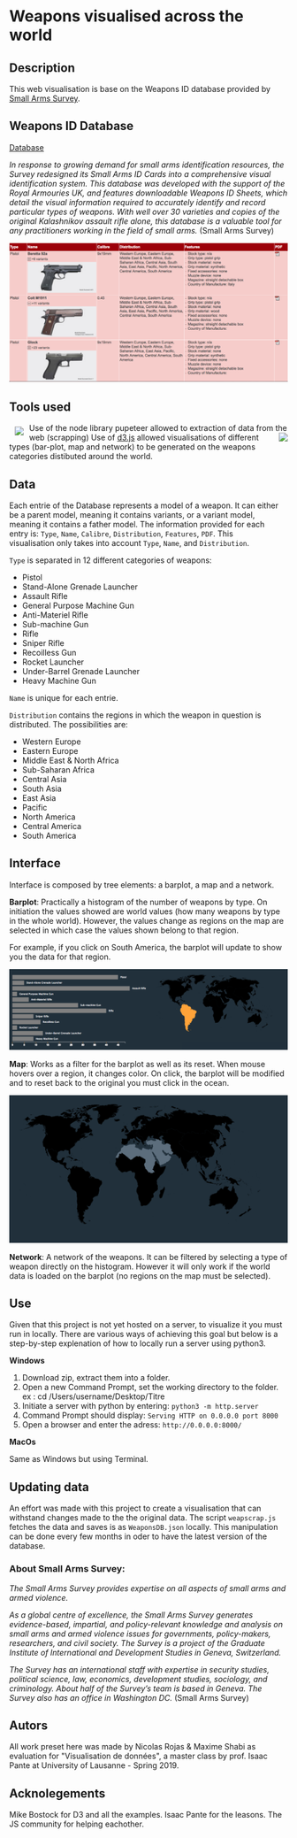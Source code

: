 # Weapons visualised across the world

## Description
This web visualisation is base on the Weapons ID database provided by [Small Arms Survey](http://www.smallarmssurvey.org).

## Weapons ID Database
[Database](http://www.smallarmssurvey.org/weapons-and-markets/tools/weapons-id-database.html)

*In response to growing demand for small arms identification resources, the Survey redesigned its Small Arms ID Cards into a comprehensive visual identification system. This database was developed with the support of the Royal Armouries UK, and features downloadable Weapons ID Sheets, which detail the visual information required to accurately identify and record particular types of weapons. With well over 30 varieties and copies of the original Kalashnikov assault rifle alone, this database is a valuable tool for any practitioners working in the field of small arms.* (Small Arms Survey)

![Weapond ID Database screenshot](/figures/weapIdDb.png)

## Tools used
<a href="https://d3js.org"><img src="https://d3js.org/logo.svg" align="left" hspace="10" vspace="6"></a>
Use of the node library pupeteer allowed to extraction of data from the web (scrapping)
<img src="https://user-images.githubusercontent.com/10379601/29446482-04f7036a-841f-11e7-9872-91d1fc2ea683.png" height="200" align="right">
Use of [d3.js](https://d3js.org/) allowed visualisations of different types (bar-plot, map and network) to be generated on the weapons categories distibuted around the world.



## Data
Each entrie of the Database represents a model of a weapon. It can either be a parent model, meaning it contains variants, or a variant model, meaning it contains a father model.
The information provided for each entry is: `Type`, `Name`, `Calibre`, `Distribution`, `Features`, `PDF`. This visualisation only takes into account `Type`, `Name`, and `Distribution`.

`Type` is separated in 12 different categories of weapons:

- Pistol
- Stand-Alone Grenade Launcher
- Assault Rifle
- General Purpose Machine Gun
- Anti-Materiel Rifle
- Sub-machine Gun
- Rifle
- Sniper Rifle
- Recoilless Gun
- Rocket Launcher
- Under-Barrel Grenade Launcher
- Heavy Machine Gun

`Name` is unique for each entrie.

`Distribution` contains the regions in which the weapon in question is distributed. The possibilities are:

- Western Europe
- Eastern Europe
- Middle East & North Africa
- Sub-Saharan Africa
- Central Asia
- South Asia
- East Asia
- Pacific
- North America
- Central America
- South America

## Interface
Interface is composed by tree elements: a barplot, a map and a network. 

**Barplot**: Practically a histogram of the number of weapons by type. On initiation the values showed are world values (how many weapons by type in the whole world). However, the values change as regions on the map are selected in which case the values shown belong to that region.

For example, if you click on South America, the barplot will update to show you the data for that region.

![capture](/figures/histExplained.png)

**Map**: Works as a filter for the barplot as well as its reset. When mouse hovers over a region, it changes color. On click, the barplot will be modified and to reset back to the original you must click in the ocean.

![polygons](/figures/mapHover.png)

**Network**: A network of the weapons. It can be filtered by selecting a type of weapon directly on the histogram. However it will only work if the world data is loaded on the barplot (no regions on the map must be selected).

## Use
Given that this project is not yet hosted on a server, to visualize it you must run in locally. There are various ways of achieving this goal but below is a step-by-step explenation of how to locally run a server using python3.

**Windows**

1. Download zip, extract them into a folder.
2. Open a new Command Prompt, set the working directory to the folder.
ex : cd /Users/username/Desktop/Titre
3. Initiate a server with python by entering:
`python3 -m http.server`
4. Command Prompt should display: `Serving HTTP on 0.0.0.0 port 8000`
5. Open a browser and enter the adress: `http://0.0.0.0:8000/`

**MacOs**

Same as Windows but using Terminal.

## Updating data
An effort was made with this project to create a visualisation that can withstand changes made to the the original data. The script `weapscrap.js` fetches the data and saves is as `WeaponsDB.json` locally. This manipulation can be done every few months in oder to have the latest version of the database.

### About Small Arms Survey:
*The Small Arms Survey provides expertise on all aspects of small arms and armed violence.*

*As a global centre of excellence, the Small Arms Survey generates evidence-based, impartial, and policy-relevant knowledge and analysis on small arms and armed violence issues for governments, policy-makers, researchers, and civil society. The Survey is a project of the Graduate Institute of International and Development Studies in Geneva, Switzerland.*

*The Survey has an international staff with expertise in security studies, political science, law, economics, development studies, sociology, and criminology. About half of the Survey’s team is based in Geneva. The Survey also has an office in Washington DC.* (Small Arms Survey)

## Autors
All work preset here was made by Nicolas Rojas & Maxime Shabi as evaluation for "Visualisation de données", a master class by prof. Isaac Pante at University of Lausanne - Spring 2019.

## Acknolegements
Mike Bostock for D3 and all the examples.
Isaac Pante for the leasons.
The JS community for helping eachother.

